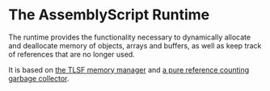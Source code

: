 The AssemblyScript Runtime
==========================

The runtime provides the functionality necessary to dynamically allocate and deallocate memory of objects, arrays and buffers, as well as keep track of references that are no longer used.

It is based on [the TLSF memory manager](./tlsf.ts) and [a pure reference counting garbage collector](./pure.ts).
